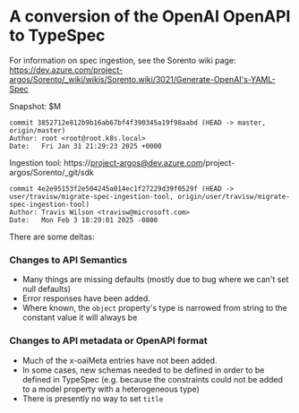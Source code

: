 # A conversion of the OpenAI OpenAPI to TypeSpec

For information on spec ingestion, see the Sorento wiki page:
https://dev.azure.com/project-argos/Sorento/_wiki/wikis/Sorento.wiki/3021/Generate-OpenAI's-YAML-Spec

Snapshot: $M
```
commit 3852712e812b9b16ab67bf4f390345a19f98aabd (HEAD -> master, origin/master)
Author: root <root@root.k8s.local>
Date:   Fri Jan 31 21:29:23 2025 +0000
```

Ingestion tool: https://project-argos@dev.azure.com/project-argos/Sorento/_git/sdk
```
commit 4e2e95153f2e504245a014ec1f27229d39f0529f (HEAD -> user/travisw/migrate-spec-ingestion-tool, origin/user/travisw/migrate-spec-ingestion-tool)
Author: Travis Wilson <travisw@microsoft.com>
Date:   Mon Feb 3 18:29:01 2025 -0800
```

There are some deltas:

### Changes to API Semantics

- Many things are missing defaults (mostly due to bug where we can't set null defaults)
- Error responses have been added.
- Where known, the `object` property's type is narrowed from string to the constant value it will always be

### Changes to API metadata or OpenAPI format

- Much of the x-oaiMeta entries have not been added.
- In some cases, new schemas needed to be defined in order to be defined in TypeSpec (e.g. because the constraints could not be added to a model property with a heterogeneous type)
- There is presently no way to set `title`
